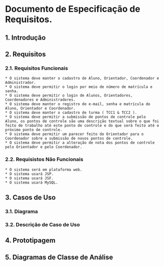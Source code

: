 # Documento de Especificação de Requisitos. 

## 1. Introdução

## 2. Requisitos
  ### 2.1. Requisitos Funcionais
    * O sistema deve manter o cadastro de Aluno, Orientador, Coordenador e Administrador.
    * O sistema deve permitir o login por meio de número de matrícula e senha.
    * O sistema deve permitir o login de Alunos, Orientadores, Coordenadores e Administradores.
    * O sistema deve manter o registro de e-mail, senha e matrícula do Aluno, Orientador e Coordenador. 
    * O sistema deve manter o cadastro de turma ( TCC1 & TCC2 ).
    * O sistema deve permitir a submissão de pontos de controle pelo Aluno, os pontos de controle são uma descrição textual sobre o que foi feito de trabalho até este ponto de controle e do que será feito até o próximo ponto de controle.
    * O sistema deve permitir um parecer feito do Orientador para o Coordenador sobre a submissão de novos pontos de controle.
    * O sistema deve permitir a alteração de nota dos pontos de controle pelo Orientador e pelo Coordenador. 
  ### 2.2. Requisistos Não Funcionais
    * O sistema será em plataforma web.
    * O sistema usará JSP.
    * O sistema usará JSF.
    * O sistema usará MySQL.
## 3. Casos de Uso

### 3.1. Diagrama

### 3.2. Descrição de Caso de Uso

## 4. Prototipagem

## 5. Diagramas de Classe de Análise

